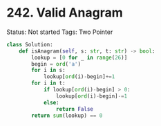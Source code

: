 # 242. Valid Anagram

Status: Not started
Tags: Two Pointer

```python
class Solution:
    def isAnagram(self, s: str, t: str) -> bool:
        lookup = [0 for _ in range(26)]
        begin = ord('a')
        for i in s:
            lookup[ord(i)-begin]+=1
        for i in t:
            if lookup[ord(i)-begin] > 0:
                lookup[ord(i)-begin]-=1
            else:
                return False
        return sum(lookup) == 0
```